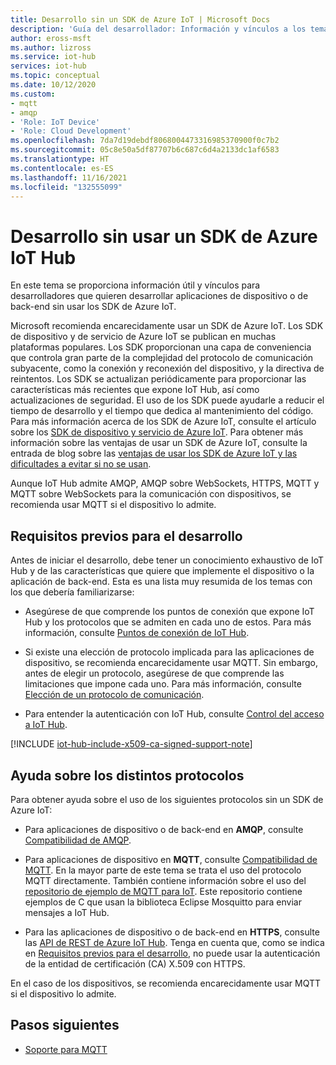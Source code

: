 ```yaml
---
title: Desarrollo sin un SDK de Azure IoT | Microsoft Docs
description: 'Guía del desarrollador: Información y vínculos a los temas que puede usar para compilar aplicaciones de back-end y de aplicaciones de dispositivo sin usar el SDK de Azure IoT.'
author: eross-msft
ms.author: lizross
ms.service: iot-hub
services: iot-hub
ms.topic: conceptual
ms.date: 10/12/2020
ms.custom:
- mqtt
- amqp
- 'Role: IoT Device'
- 'Role: Cloud Development'
ms.openlocfilehash: 7da7d19debdf8068004473316985370900f0c7b2
ms.sourcegitcommit: 05c8e50a5df87707b6c687c6d4a2133dc1af6583
ms.translationtype: HT
ms.contentlocale: es-ES
ms.lasthandoff: 11/16/2021
ms.locfileid: "132555099"
---
```

# <a name="develop-without-using-an-azure-iot-hub-sdk"></a>Desarrollo sin usar un SDK de Azure IoT Hub

En este tema se proporciona información útil y vínculos para desarrolladores que quieren desarrollar aplicaciones de dispositivo o de back-end sin usar los SDK de Azure IoT.

Microsoft recomienda encarecidamente usar un SDK de Azure IoT. Los SDK de dispositivo y de servicio de Azure IoT se publican en muchas plataformas populares. Los SDK proporcionan una capa de conveniencia que controla gran parte de la complejidad del protocolo de comunicación subyacente, como la conexión y reconexión del dispositivo, y la directiva de reintentos. Los SDK se actualizan periódicamente para proporcionar las características más recientes que expone IoT Hub, así como actualizaciones de seguridad. El uso de los SDK puede ayudarle a reducir el tiempo de desarrollo y el tiempo que dedica al mantenimiento del código. Para más información acerca de los SDK de Azure IoT, consulte el artículo sobre los [SDK de dispositivo y servicio de Azure IoT](iot-hub-devguide-sdks.md). Para obtener más información sobre las ventajas de usar un SDK de Azure IoT, consulte la entrada de blog sobre las [ventajas de usar los SDK de Azure IoT y las dificultades a evitar si no se usan](https://azure.microsoft.com/blog/benefits-of-using-the-azure-iot-sdks-in-your-azure-iot-solution/).

Aunque IoT Hub admite AMQP, AMQP sobre WebSockets, HTTPS, MQTT y MQTT sobre WebSockets para la comunicación con dispositivos, se recomienda usar MQTT si el dispositivo lo admite.

## <a name="development-prerequisites"></a>Requisitos previos para el desarrollo

Antes de iniciar el desarrollo, debe tener un conocimiento exhaustivo de IoT Hub y de las características que quiere que implemente el dispositivo o la aplicación de back-end. Esta es una lista muy resumida de los temas con los que debería familiarizarse:

* Asegúrese de que comprende los puntos de conexión que expone IoT Hub y los protocolos que se admiten en cada uno de estos. Para más información, consulte [Puntos de conexión de IoT Hub](iot-hub-devguide-endpoints.md).

* Si existe una elección de protocolo implicada para las aplicaciones de dispositivo, se recomienda encarecidamente usar MQTT. Sin embargo, antes de elegir un protocolo, asegúrese de que comprende las limitaciones que impone cada uno. Para más información, consulte [Elección de un protocolo de comunicación](iot-hub-devguide-protocols.md).

* Para entender la autenticación con IoT Hub, consulte [Control del acceso a IoT Hub](iot-hub-devguide-security.md).

[!INCLUDE [iot-hub-include-x509-ca-signed-support-note](../../includes/iot-hub-include-x509-ca-signed-support-note.md)]

## <a name="help-on-different-protocols"></a>Ayuda sobre los distintos protocolos

Para obtener ayuda sobre el uso de los siguientes protocolos sin un SDK de Azure IoT:

* Para aplicaciones de dispositivo o de back-end en **AMQP**, consulte [Compatibilidad de AMQP](iot-hub-amqp-support.md).

* Para aplicaciones de dispositivo en **MQTT**, consulte [Compatibilidad de MQTT](iot-hub-mqtt-support.md). En la mayor parte de este tema se trata el uso del protocolo MQTT directamente. También contiene información sobre el uso del [repositorio de ejemplo de MQTT para IoT](https://github.com/Azure-Samples/IoTMQTTSample). Este repositorio contiene ejemplos de C que usan la biblioteca Eclipse Mosquitto para enviar mensajes a IoT Hub.

* Para las aplicaciones de dispositivo o de back-end en **HTTPS**, consulte las [API de REST de Azure IoT Hub](/rest/api/iothub/). Tenga en cuenta que, como se indica en [Requisitos previos para el desarrollo](#development-prerequisites), no puede usar la autenticación de la entidad de certificación (CA) X.509 con HTTPS.

En el caso de los dispositivos, se recomienda encarecidamente usar MQTT si el dispositivo lo admite.

## <a name="next-steps"></a>Pasos siguientes

* [Soporte para MQTT](iot-hub-mqtt-support.md)